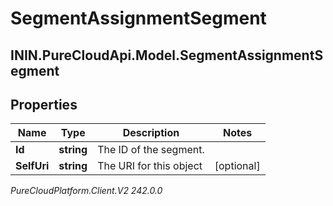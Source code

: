 # SegmentAssignmentSegment

## ININ.PureCloudApi.Model.SegmentAssignmentSegment

## Properties

|Name | Type | Description | Notes|
|------------ | ------------- | ------------- | -------------|
| **Id** | **string** | The ID of the segment. | |
| **SelfUri** | **string** | The URI for this object | [optional] |



_PureCloudPlatform.Client.V2 242.0.0_
